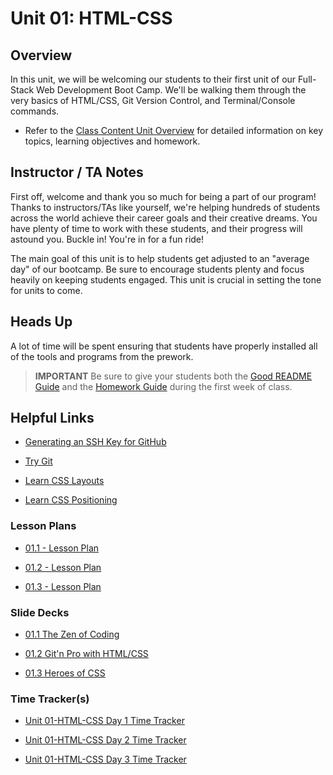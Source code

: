 # Unit 01: HTML-CSS

## Overview

In this unit, we will be welcoming our students to their first unit of our Full-Stack Web Development Boot Camp. We'll be walking them through the very basics of HTML/CSS, Git Version Control, and Terminal/Console commands.

  * Refer to the [Class Content Unit Overview](../../../01-Class-Content/01-HTML-CSS/README.md) for detailed information on key topics, learning objectives and homework.

## Instructor / TA Notes

First off, welcome and thank you so much for being a part of our program! Thanks to instructors/TAs like yourself, we're helping hundreds of students across the world achieve their career goals and their creative dreams. You have plenty of time to work with these students, and their progress will astound you. Buckle in! You're in for a fun ride!

The main goal of this unit is to help students get adjusted to an "average day" of our bootcamp. Be sure to encourage students plenty and focus heavily on keeping students engaged. This unit is crucial in setting the tone for units to come.

## Heads Up

A lot of time will be spent ensuring that students have properly installed all of the tools and programs from the prework.

> **IMPORTANT** Be sure to give your students both the [Good README Guide](../../../01-Class-Content/01-HTML-Git-CSS/04-Important/Good-README-Guide/README.md) and the [Homework Guide](../../../01-Class-Content/01-HTML-Git-CSS/04-Important/Homework-Guide/README.md) during the first week of class.

## Helpful Links

* [Generating an SSH Key for GitHub](https://help.github.com/articles/generating-an-ssh-key/)

* [Try Git](https://try.github.io/levels/1/challenges/1)

* [Learn CSS Layouts](http://learn.shayhowe.com/html-css/positioning-content/)

* [Learn CSS Positioning](http://learn.shayhowe.com/advanced-html-css/detailed-css-positioning/)

### Lesson Plans

  * [01.1 - Lesson Plan](01-Day_Intro-HTML/01.1-LESSON-PLAN.md)

  * [01.2 - Lesson Plan](02-Day_HTML-CSS/01.2-LESSON-PLAN.md)

  * [01.3 - Lesson Plan](03-Day_CSS/01.3-LESSON-PLAN.md)

### Slide Decks

  * [01.1 The Zen of Coding](https://docs.google.com/presentation/d/1u_Eb1i4U395mjrP3sX90Ni3YzAjeIa3gYtIkPYnnG7o/edit?usp=sharing)

  * [01.2 Git'n Pro with HTML/CSS](https://docs.google.com/presentation/d/1VZ7hXJWSI0ksJUnUF21LtqiyemdRR2kFSh4cfh700iU/edit?usp=sharing)

  * [01.3 Heroes of CSS](https://docs.google.com/presentation/d/1PDuD-wqPj9I-jmdJ12EyP8SYfw578PDdWu9Qza0ZPuM/edit?usp=sharing)

### Time Tracker(s)

  * [Unit 01-HTML-CSS Day 1 Time Tracker](https://drive.google.com/a/trilogyed.com/file/d/12h2RX508jKlBsY4HR2UMWSrAmlrneFxG/view?usp=sharing)

  * [Unit 01-HTML-CSS Day 2 Time Tracker](https://drive.google.com/a/trilogyed.com/file/d/1Yc3sDlBo8bxe4YHqOfqitYa_nanse0OA/view?usp=sharing)

  * [Unit 01-HTML-CSS Day 3 Time Tracker](https://drive.google.com/a/trilogyed.com/file/d/1PzMXJ6g2HKj29TV3pOCicV8W1k6eqHx9/view?usp=sharing)
